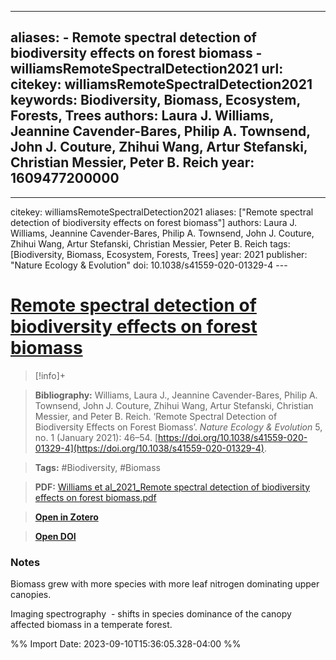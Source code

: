 

---
aliases:
    - Remote spectral detection of biodiversity effects on forest biomass
    - williamsRemoteSpectralDetection2021
url: 
citekey: williamsRemoteSpectralDetection2021
keywords: Biodiversity, Biomass, Ecosystem, Forests, Trees
authors: Laura J. Williams, Jeannine Cavender-Bares, Philip A. Townsend, John J. Couture, Zhihui Wang, Artur Stefanski, Christian Messier, Peter B. Reich
year: 1609477200000
---
--- 
citekey: williamsRemoteSpectralDetection2021 
aliases: ["Remote spectral detection of biodiversity effects on forest biomass"]
authors: Laura J. Williams, Jeannine Cavender-Bares, Philip A. Townsend, John J. Couture, Zhihui Wang, Artur Stefanski, Christian Messier, Peter B. Reich 
tags: [Biodiversity, Biomass, Ecosystem, Forests, Trees] 
year: 2021 
publisher: "Nature Ecology & Evolution" 
doi: 10.1038/s41559-020-01329-4 --- 

# [Remote spectral detection of biodiversity effects on forest biomass](zotero://select/library/items/PVPMAYMQ)

  

> [!info]+

>**Bibliography:** Williams, Laura J., Jeannine Cavender-Bares, Philip A. Townsend, John J. Couture, Zhihui Wang, Artur Stefanski, Christian Messier, and Peter B. Reich. ‘Remote Spectral Detection of Biodiversity Effects on Forest Biomass’. _Nature Ecology & Evolution_ 5, no. 1 (January 2021): 46–54. [https://doi.org/10.1038/s41559-020-01329-4](https://doi.org/10.1038/s41559-020-01329-4).

>**Tags:** #Biodiversity, #Biomass

>**PDF:** [Williams et al_2021_Remote spectral detection of biodiversity effects on forest biomass.pdf](file:///C:\Users\anaca\Zotero\storage\9FUUCW2L\Williams%20et%20al_2021_Remote%20spectral%20detection%20of%20biodiversity%20effects%20on%20forest%20biomass.pdf)

>[**Open in Zotero**](zotero://select/library/items/PVPMAYMQ)

>[**Open DOI**](https://doi.org/10.1038/s41559-020-01329-4)

  


### Notes

Biomass grew with more species with more leaf nitrogen dominating upper canopies. 

Imaging spectrography  - shifts in species dominance of the canopy affected biomass in a temperate forest.


%% Import Date: 2023-09-10T15:36:05.328-04:00 %%
